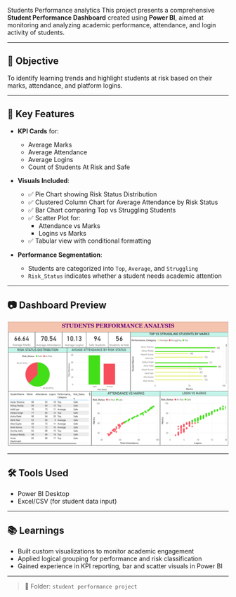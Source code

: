 Students Performance analytics
This project presents a comprehensive **Student Performance Dashboard** created using **Power BI**, aimed at monitoring and analyzing academic performance, attendance, and login activity of students.

---

## 🎯 Objective

To identify learning trends and highlight students at risk based on their marks, attendance, and platform logins.

---

## 📌 Key Features

- **KPI Cards** for:
  - Average Marks
  - Average Attendance
  - Average Logins
  - Count of Students At Risk and Safe

- **Visuals Included**:
  - ✅ Pie Chart showing Risk Status Distribution
  - ✅ Clustered Column Chart for Average Attendance by Risk Status
  - ✅ Bar Chart comparing Top vs Struggling Students
  - ✅ Scatter Plot for:
    - Attendance vs Marks
    - Logins vs Marks
  - ✅ Tabular view with conditional formatting

- **Performance Segmentation**:
  - Students are categorized into `Top`, `Average`, and `Struggling`
  - `Risk_Status` indicates whether a student needs academic attention

---

## 📷 Dashboard Preview

![Student Performance Dashboard](student_dashboard.png)

---

## 🛠️ Tools Used

- Power BI Desktop
- Excel/CSV (for student data input)

---

## 📚 Learnings

- Built custom visualizations to monitor academic engagement
- Applied logical grouping for performance and risk classification
- Gained experience in KPI reporting, bar and scatter visuals in Power BI

---

> 📁 Folder: `student performance project`
